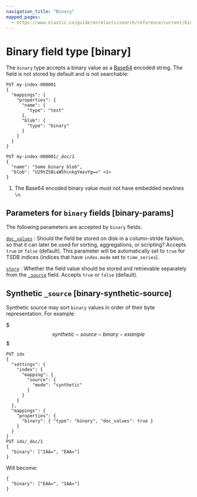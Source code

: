 ```yaml
---
navigation_title: "Binary"
mapped_pages:
  - https://www.elastic.co/guide/en/elasticsearch/reference/current/binary.html
---
```


# Binary field type [binary]


The `binary` type accepts a binary value as a [Base64](https://en.wikipedia.org/wiki/Base64) encoded string. The field is not stored by default and is not searchable:

```console
PUT my-index-000001
{
  "mappings": {
    "properties": {
      "name": {
        "type": "text"
      },
      "blob": {
        "type": "binary"
      }
    }
  }
}

PUT my-index-000001/_doc/1
{
  "name": "Some binary blob",
  "blob": "U29tZSBiaW5hcnkgYmxvYg==" <1>
}
```

1. The Base64 encoded binary value must not have embedded newlines `\n`.


## Parameters for `binary` fields [binary-params]

The following parameters are accepted by `binary` fields:

[`doc_values`](/reference/elasticsearch/mapping-reference/doc-values.md)
:   Should the field be stored on disk in a column-stride fashion, so that it can later be used for sorting, aggregations, or scripting? Accepts `true` or `false` (default). This parameter will be automatically set to `true` for TSDB indices (indices that have `index.mode` set to `time_series`).

[`store`](/reference/elasticsearch/mapping-reference/mapping-store.md)
:   Whether the field value should be stored and retrievable separately from the [`_source`](/reference/elasticsearch/mapping-reference/mapping-source-field.md) field. Accepts `true` or `false` (default).


## Synthetic `_source` [binary-synthetic-source]

Synthetic source may sort `binary` values in order of their byte representation. For example:

$$$synthetic-source-binary-example$$$

```console
PUT idx
{
  "settings": {
    "index": {
      "mapping": {
        "source": {
          "mode": "synthetic"
        }
      }
    }
  },
  "mappings": {
    "properties": {
      "binary": { "type": "binary", "doc_values": true }
    }
  }
}
PUT idx/_doc/1
{
  "binary": ["IAA=", "EAA="]
}
```

Will become:

```console-result
{
  "binary": ["EAA=", "IAA="]
}
```


